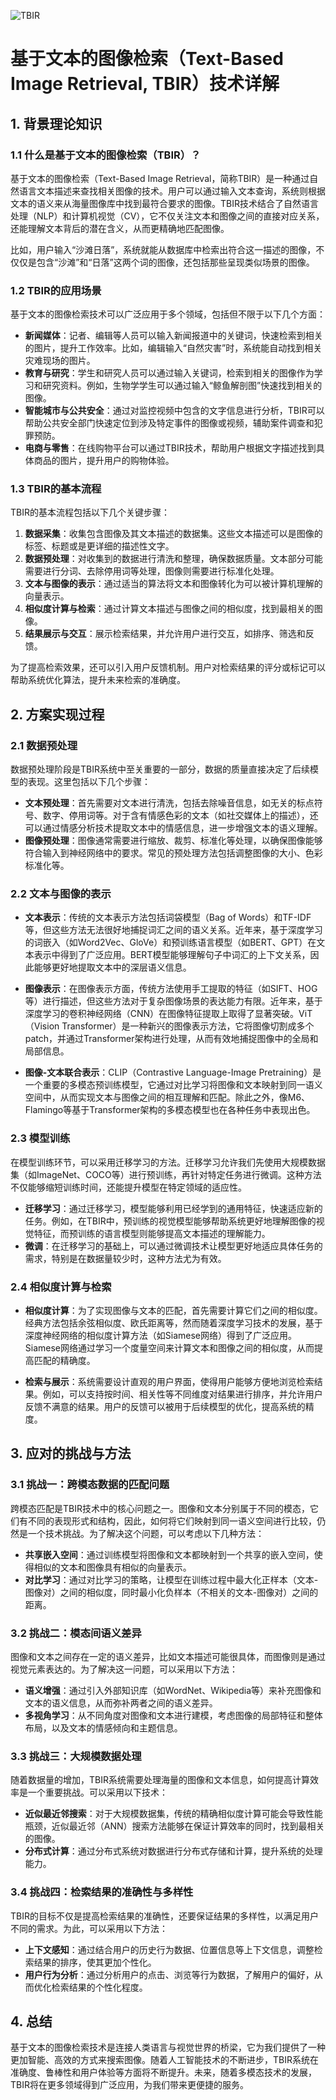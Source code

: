 ![TBIR](ML/TBIR/TBIR.png)
# 基于文本的图像检索（Text-Based Image Retrieval, TBIR）技术详解

## 1. 背景理论知识

### 1.1 什么是基于文本的图像检索（TBIR）？

基于文本的图像检索（Text-Based Image Retrieval，简称TBIR）是一种通过自然语言文本描述来查找相关图像的技术。用户可以通过输入文本查询，系统则根据文本的语义来从海量图像库中找到最符合要求的图像。TBIR技术结合了自然语言处理（NLP）和计算机视觉（CV），它不仅关注文本和图像之间的直接对应关系，还能理解文本背后的潜在含义，从而更精确地匹配图像。

比如，用户输入“沙滩日落”，系统就能从数据库中检索出符合这一描述的图像，不仅仅是包含“沙滩”和“日落”这两个词的图像，还包括那些呈现类似场景的图像。

### 1.2 TBIR的应用场景

基于文本的图像检索技术可以广泛应用于多个领域，包括但不限于以下几个方面：

- **新闻媒体**：记者、编辑等人员可以输入新闻报道中的关键词，快速检索到相关的图片，提升工作效率。比如，编辑输入“自然灾害”时，系统能自动找到相关灾难现场的图片。
- **教育与研究**：学生和研究人员可以通过输入关键词，检索到相关的图像作为学习和研究资料。例如，生物学学生可以通过输入“鲸鱼解剖图”快速找到相关的图像。
- **智能城市与公共安全**：通过对监控视频中包含的文字信息进行分析，TBIR可以帮助公共安全部门快速定位到涉及特定事件的图像或视频，辅助案件调查和犯罪预防。
- **电商与零售**：在线购物平台可以通过TBIR技术，帮助用户根据文字描述找到具体商品的图片，提升用户的购物体验。

### 1.3 TBIR的基本流程

TBIR的基本流程包括以下几个关键步骤：

1. **数据采集**：收集包含图像及其文本描述的数据集。这些文本描述可以是图像的标签、标题或是更详细的描述性文字。
2. **数据预处理**：对收集到的数据进行清洗和整理，确保数据质量。文本部分可能需要进行分词、去除停用词等处理，图像则需要进行标准化处理。
3. **文本与图像的表示**：通过适当的算法将文本和图像转化为可以被计算机理解的向量表示。
4. **相似度计算与检索**：通过计算文本描述与图像之间的相似度，找到最相关的图像。
5. **结果展示与交互**：展示检索结果，并允许用户进行交互，如排序、筛选和反馈。

为了提高检索效果，还可以引入用户反馈机制。用户对检索结果的评分或标记可以帮助系统优化算法，提升未来检索的准确度。

## 2. 方案实现过程

### 2.1 数据预处理

数据预处理阶段是TBIR系统中至关重要的一部分，数据的质量直接决定了后续模型的表现。这里包括以下几个步骤：

- **文本预处理**：首先需要对文本进行清洗，包括去除噪音信息，如无关的标点符号、数字、停用词等。对于含有情感色彩的文本（如社交媒体上的描述），还可以通过情感分析技术提取文本中的情感信息，进一步增强文本的语义理解。
- **图像预处理**：图像通常需要进行缩放、裁剪、标准化等处理，以确保图像能够符合输入到神经网络中的要求。常见的预处理方法包括调整图像的大小、色彩标准化等。

### 2.2 文本与图像的表示

- **文本表示**：传统的文本表示方法包括词袋模型（Bag of Words）和TF-IDF等，但这些方法无法很好地捕捉词汇之间的语义关系。近年来，基于深度学习的词嵌入（如Word2Vec、GloVe）和预训练语言模型（如BERT、GPT）在文本表示中得到了广泛应用。BERT模型能够理解句子中词汇的上下文关系，因此能够更好地提取文本中的深层语义信息。
  
- **图像表示**：在图像表示方面，传统方法使用手工提取的特征（如SIFT、HOG等）进行描述，但这些方法对于复杂图像场景的表达能力有限。近年来，基于深度学习的卷积神经网络（CNN）在图像特征提取上取得了显著突破。ViT（Vision Transformer）是一种新兴的图像表示方法，它将图像切割成多个patch，并通过Transformer架构进行处理，从而有效地捕捉图像中的全局和局部信息。

- **图像-文本联合表示**：CLIP（Contrastive Language-Image Pretraining）是一个重要的多模态预训练模型，它通过对比学习将图像和文本映射到同一语义空间中，从而实现文本与图像之间的相互理解和匹配。除此之外，像M6、Flamingo等基于Transformer架构的多模态模型也在各种任务中表现出色。

### 2.3 模型训练

在模型训练环节，可以采用迁移学习的方法。迁移学习允许我们先使用大规模数据集（如ImageNet、COCO等）进行预训练，再针对特定任务进行微调。这种方法不仅能够缩短训练时间，还能提升模型在特定领域的适应性。

- **迁移学习**：通过迁移学习，模型能够利用已经学到的通用特征，快速适应新的任务。例如，在TBIR中，预训练的视觉模型能够帮助系统更好地理解图像的视觉特征，而预训练的语言模型则能够提高文本描述的理解能力。
- **微调**：在迁移学习的基础上，可以通过微调技术让模型更好地适应具体任务的需求，特别是在数据量较少时，这种方法尤为有效。

### 2.4 相似度计算与检索

- **相似度计算**：为了实现图像与文本的匹配，首先需要计算它们之间的相似度。经典方法包括余弦相似度、欧氏距离等，然而随着深度学习技术的发展，基于深度神经网络的相似度计算方法（如Siamese网络）得到了广泛应用。Siamese网络通过学习一个度量空间来计算文本和图像之间的相似度，从而提高匹配的精确度。
  
- **检索与展示**：系统需要设计直观的用户界面，使得用户能够方便地浏览检索结果。例如，可以支持按时间、相关性等不同维度对结果进行排序，并允许用户反馈不满意的结果。用户的反馈可以被用于后续模型的优化，提高系统的精度。

## 3. 应对的挑战与方法

### 3.1 挑战一：跨模态数据的匹配问题

跨模态匹配是TBIR技术中的核心问题之一。图像和文本分别属于不同的模态，它们有不同的表现形式和结构，因此，如何将它们映射到同一语义空间进行比较，仍然是一个技术挑战。为了解决这个问题，可以考虑以下几种方法：

- **共享嵌入空间**：通过训练模型将图像和文本都映射到一个共享的嵌入空间，使得相似的文本和图像具有相似的向量表示。
- **对比学习**：通过对比学习的策略，让模型在训练过程中最大化正样本（文本-图像对）之间的相似度，同时最小化负样本（不相关的文本-图像对）之间的距离。

### 3.2 挑战二：模态间语义差异

图像和文本之间存在一定的语义差异，比如文本描述可能很具体，而图像则是通过视觉元素表达的。为了解决这一问题，可以采用以下方法：

- **语义增强**：通过引入外部知识库（如WordNet、Wikipedia等）来补充图像和文本的语义信息，从而弥补两者之间的语义差异。
- **多视角学习**：从不同角度对图像和文本进行建模，考虑图像的局部特征和整体布局，以及文本的情感倾向和主题信息。

### 3.3 挑战三：大规模数据处理

随着数据量的增加，TBIR系统需要处理海量的图像和文本信息，如何提高计算效率是一个重要挑战。可以采用以下技术：

- **近似最近邻搜索**：对于大规模数据集，传统的精确相似度计算可能会导致性能瓶颈，近似最近邻（ANN）搜索方法能够在保证计算效率的同时，找到最相关的图像。
- **分布式计算**：通过分布式系统对数据进行分布式存储和计算，提升系统的处理能力。

### 3.4 挑战四：检索结果的准确性与多样性

TBIR的目标不仅是提高检索结果的准确性，还要保证结果的多样性，以满足用户不同的需求。为此，可以采用以下方法：

- **上下文感知**：通过结合用户的历史行为数据、位置信息等上下文信息，调整检索结果的排序，使其更加个性化。
- **用户行为分析**：通过分析用户的点击、浏览等行为数据，了解用户的偏好，从而优化检索结果的个性化程度。

## 4. 总结

基于文本的图像检索技术是连接人类语言与视觉世界的桥梁，它为我们提供了一种更加智能、高效的方式来搜索图像。随着人工智能技术的不断进步，TBIR系统在准确度、鲁棒性和用户体验等方面将不断提升。未来，随着多模态技术的发展，TBIR将在更多领域得到广泛应用，为我们带来更便捷的服务。
